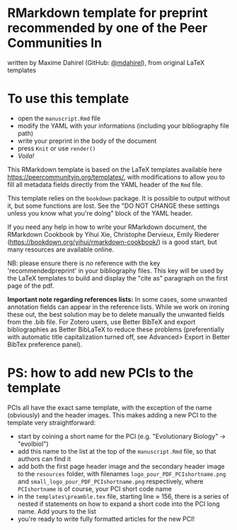 # RMarkdown template for preprint recommended by one of the Peer Communities In

written by Maxime Dahirel (GitHub: [@mdahirel](https://github.com/mdahirel)), from original LaTeX templates

# To use this template

- open the `manuscript.Rmd` file
- modify the YAML with your informations (including your bibliography file path)
- write your preprint in the body of the document
- press `Knit` or use `render()`
- *Voila!*

This RMarkdown template is based on the LaTeX templates available here https://peercommunityin.org/templates/, with modifications to allow you to fill all metadata fields directly from the YAML header of the `Rmd` file. 

This template relies on the `bookdown` package. It is possible to output without it, but some functions are lost. See the "DO NOT CHANGE these settings unless you know what you're doing" block of the YAML header.

If you need any help in how to write your RMarkdown document, the RMarkdown Cookbook by Yihui Xie, Christophe Dervieux, Emily Riederer (https://bookdown.org/yihui/rmarkdown-cookbook/) is a good start, but many resources are available online.

NB: please ensure there is *no* reference with the key 'recommendedpreprint' in your bibliography files. This key will be used by the LaTeX templates to build and display the "cite as" paragraph on the first page of the pdf.

**Important note regarding references lists:** In some cases, some unwanted annotation fields can appear in the reference lists. While we work on ironing these out, the best solution may be to delete manually the unwanted fields from the .bib file. For Zotero users, use Better BibTeX and export bibliographies as Better BibLaTeX to reduce these problems (preferentially with automatic title capitalization turned off, see Advanced> Export in Better BibTex preference panel).

# PS: how to add new PCIs to the template

PCIs all have the exact same template, with the exception of the name (obviously) and the header images. This makes adding a new PCI to the template very straightforward:

- start by coining a short name for the PCI (e.g. "Evolutionary Biology" -> "evolbiol")
- add this name to the list at the top of the `manuscript.Rmd` file, so that authors can find it
- add both the first page header image and the secondary header image to the `resources` folder, with filenames `logo_pour_PDF_PCIshortname.png` and `small_logo_pour_PDF_PCIshortname.png` respectively, where `PCIshortname` is of course, your PCI short code name
- in the `templates\preamble.tex` file, starting line ≈ 156, there is a series of nested if statements on how to expand a short code into the PCI long name. Add yours to the list
- you're ready to write fully formatted articles for the new PCI!
